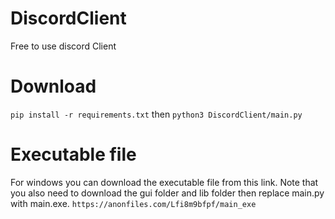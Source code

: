 # DiscordClient
 Free to use discord Client

# Download
 `pip install -r requirements.txt`
 then
 `python3 DiscordClient/main.py`
# Executable file
 For windows you can download the executable file from this link. Note that you also need to download the 
 gui folder and lib folder then replace main.py with main.exe. `https://anonfiles.com/Lfi8m9bfpf/main_exe`
